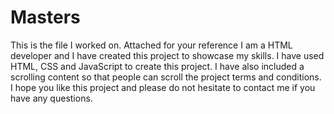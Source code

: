 # Masters
This is the file I worked on. Attached for your reference
I am a HTML developer and I have created this project to showcase my skills. I have used HTML, CSS and JavaScript to create this project.
I have also included a scrolling content so that people can scroll the project terms and conditions.
I hope you like this project and please do not hesitate to contact me if you have any questions.
